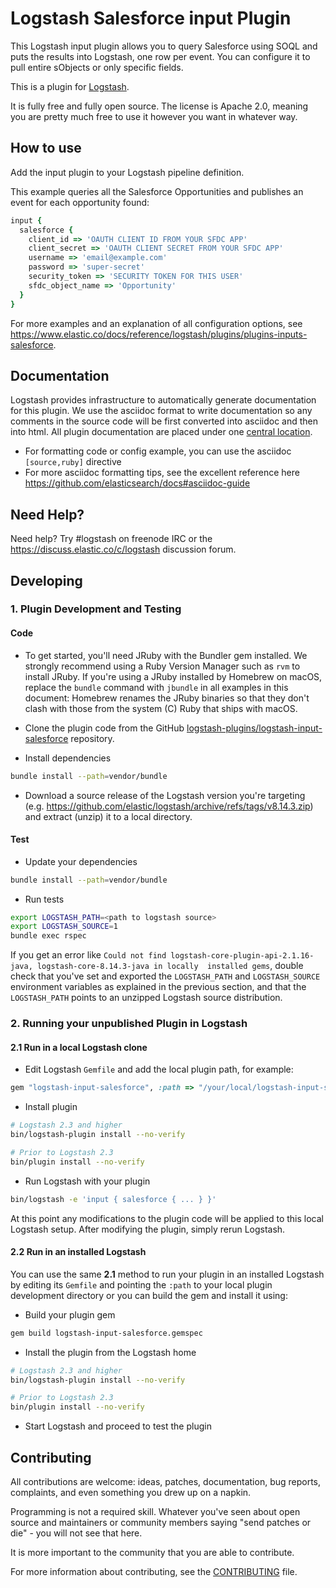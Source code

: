# Logstash Salesforce input Plugin

This Logstash input plugin allows you to query Salesforce using SOQL and puts the results
into Logstash, one row per event. You can configure it to pull entire sObjects or only
specific fields.

This is a plugin for [Logstash](https://github.com/elasticsearch/logstash).

It is fully free and fully open source. The license is Apache 2.0, meaning you are pretty much free to use it however you want in whatever way.

## How to use

Add the input plugin to your Logstash pipeline definition.

This example queries all the Salesforce Opportunities and publishes an event for each opportunity found:

```ruby
input {
  salesforce {
    client_id => 'OAUTH CLIENT ID FROM YOUR SFDC APP'
    client_secret => 'OAUTH CLIENT SECRET FROM YOUR SFDC APP'
    username => 'email@example.com'
    password => 'super-secret'
    security_token => 'SECURITY TOKEN FOR THIS USER'
    sfdc_object_name => 'Opportunity'
  }
}
```

For more examples and an explanation of all configuration options, see https://www.elastic.co/docs/reference/logstash/plugins/plugins-inputs-salesforce.

## Documentation

Logstash provides infrastructure to automatically generate documentation for this plugin. We use the asciidoc format to write documentation so any comments in the source code will be first converted into asciidoc and then into html. All plugin documentation are placed under one [central location](http://www.elasticsearch.org/guide/en/logstash/current/).

- For formatting code or config example, you can use the asciidoc `[source,ruby]` directive
- For more asciidoc formatting tips, see the excellent reference here https://github.com/elasticsearch/docs#asciidoc-guide

## Need Help?

Need help? Try #logstash on freenode IRC or the https://discuss.elastic.co/c/logstash discussion forum.

## Developing

### 1. Plugin Development and Testing

#### Code

- To get started, you'll need JRuby with the Bundler gem installed. We strongly recommend
  using a Ruby Version Manager such as `rvm` to install JRuby. If you're using a JRuby installed
  by Homebrew on macOS, replace the `bundle` command with `jbundle` in all examples in this
  document: Homebrew renames the JRuby binaries so that they don't clash with those from the system
  (C) Ruby that ships with macOS.

- Clone the plugin code from the GitHub [logstash-plugins/logstash-input-salesforce](https://github.com/logstash-plugins/logstash-input-salesforce) repository.

- Install dependencies
```sh
bundle install --path=vendor/bundle
```

- Download a source release of the Logstash version you're targeting 
  (e.g. https://github.com/elastic/logstash/archive/refs/tags/v8.14.3.zip) and
  extract (unzip) it to a local directory.

#### Test

- Update your dependencies

```sh
bundle install --path=vendor/bundle
```

- Run tests

```sh
export LOGSTASH_PATH=<path to logstash source>
export LOGSTASH_SOURCE=1
bundle exec rspec
```

If you get an error like `Could not find logstash-core-plugin-api-2.1.16-java, logstash-core-8.14.3-java in locally 
installed gems`, double check that you've set and exported the `LOGSTASH_PATH` and `LOGSTASH_SOURCE` environment
variables as explained in the previous section, and that the `LOGSTASH_PATH` points to an unzipped Logstash source 
distribution.

### 2. Running your unpublished Plugin in Logstash

#### 2.1 Run in a local Logstash clone

- Edit Logstash `Gemfile` and add the local plugin path, for example:
```ruby
gem "logstash-input-salesforce", :path => "/your/local/logstash-input-salesforce"
```
- Install plugin
```sh
# Logstash 2.3 and higher
bin/logstash-plugin install --no-verify

# Prior to Logstash 2.3
bin/plugin install --no-verify

```
- Run Logstash with your plugin
```sh
bin/logstash -e 'input { salesforce { ... } }'
```
At this point any modifications to the plugin code will be applied to this local Logstash setup. After modifying the plugin, simply rerun Logstash.

#### 2.2 Run in an installed Logstash

You can use the same **2.1** method to run your plugin in an installed Logstash by editing its `Gemfile` and pointing the `:path` to your local plugin development directory or you can build the gem and install it using:

- Build your plugin gem
```sh
gem build logstash-input-salesforce.gemspec
```
- Install the plugin from the Logstash home
```sh
# Logstash 2.3 and higher
bin/logstash-plugin install --no-verify

# Prior to Logstash 2.3
bin/plugin install --no-verify

```
- Start Logstash and proceed to test the plugin

## Contributing

All contributions are welcome: ideas, patches, documentation, bug reports, complaints, and even something you drew up on a napkin.

Programming is not a required skill. Whatever you've seen about open source and maintainers or community members  saying "send patches or die" - you will not see that here.

It is more important to the community that you are able to contribute.

For more information about contributing, see the [CONTRIBUTING](https://github.com/elasticsearch/logstash/blob/master/CONTRIBUTING.md) file.
